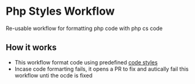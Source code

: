 # Php Styles Workflow
Re-usable workflow for formatting php code with php cs code

## How it works
- This workflow format code using predefined [code styles](https://github.com/cursorstartups/php-styles)
- Incase code formarting fails, it opens a PR to fix and autically fail this workflow unti the ocde is fixed
